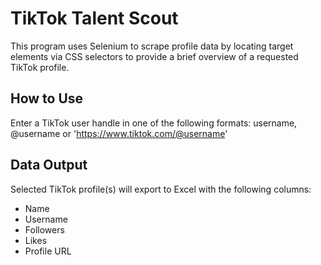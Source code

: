 # TikTok Talent Scout
This program uses Selenium to scrape profile data by locating target elements via CSS selectors to provide a brief overview of a requested TikTok profile.

## How to Use
Enter a TikTok user handle in one of the following formats:
username, @username or 'https://www.tiktok.com/@username'

## Data Output
Selected TikTok profile(s) will export to Excel with the following columns:
- Name
- Username
- Followers
- Likes
- Profile URL
